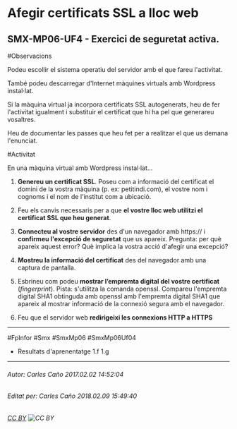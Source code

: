 # Afegir certificats SSL a lloc web
## SMX-MP06-UF4 - Exercici de seguretat activa.
#Observacions

Podeu escollir el sistema operatiu del servidor amb el que fareu l'activitat.

També podeu descarregar d'Internet màquines virtuals amb Wordpress instal·lat.

Si la màquina virtual ja incorpora certificats SSL autogenerats, heu de fer l'activitat igualment i substituir el certificat que hi ha pel que generareu vosaltres.

Heu de documentar les passes que heu fet per a realitzar el que us demana l'enunciat.

#Activitat

En una màquina virtual amb Wordpress instal·lat...

1. **Genereu un certificat SSL**. Poseu com a informació del certificat el domini de la vostra màquina (p. ex: petitindi.com), el vostre nom i cognoms i el nom de l'institut com a ubicació.

2. Feu els canvis necessaris per a que **el vostre lloc web utilitzi el certificat SSL que heu generat**.

3. **Connecteu al vostre servidor** des d'un navegador amb https:// i **confirmeu l'excepció de seguretat** que us apareix. Pregunta: per què apareix aquest error? Què implica la vostra acció d'afegir una excepció?

4. **Mostreu la informació del certificat** des del navegador amb una captura de pantalla.

5. Esbrineu com podeu **mostrar l’empremta digital del vostre certificat** (*fingerprint*). Pista: s'utilitza la comanda openssl. Compareu l'empremta digital SHA1 obtinguda amb openssl amb l'empremta digital SHA1 que apareix al mostrar informació de la connexió segura amb el navegador.

6. Feu que el servidor web **redirigeixi les connexions HTTP a HTTPS**

---

#FpInfor #Smx #SmxMp06 #SmxMp06Uf04

* Resultats d'aprenentatge 1.f 1.g
---

###### Autor: Carles Caño 2017.02.02 14:52:04
###### Editat per: Carles Caño 2018.02.09 15:49:40
###### [CC BY](https://creativecommons.org/licenses/by/4.0/) ![CC BY](https://licensebuttons.net/l/by/3.0/80x15.png)
